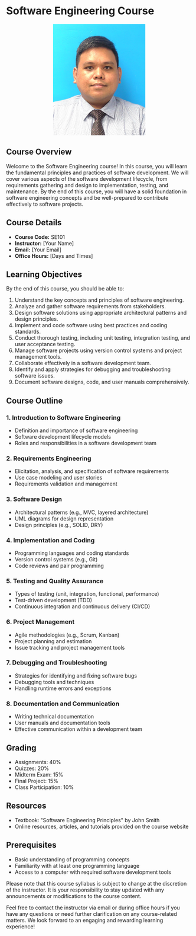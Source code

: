# Software Engineering Course

<p align="center">
<img src="images/PhotoAlif.jpg" alt="MyImage" width="250" height="300">
</p>

## Course Overview

Welcome to the Software Engineering course! In this course, you will learn the fundamental principles and practices of software development. We will cover various aspects of the software development lifecycle, from requirements gathering and design to implementation, testing, and maintenance. By the end of this course, you will have a solid foundation in software engineering concepts and be well-prepared to contribute effectively to software projects.

## Course Details

- **Course Code:** SE101
- **Instructor:** [Your Name]
- **Email:** [Your Email]
- **Office Hours:** [Days and Times]

## Learning Objectives

By the end of this course, you should be able to:

1. Understand the key concepts and principles of software engineering.
2. Analyze and gather software requirements from stakeholders.
3. Design software solutions using appropriate architectural patterns and design principles.
4. Implement and code software using best practices and coding standards.
5. Conduct thorough testing, including unit testing, integration testing, and user acceptance testing.
6. Manage software projects using version control systems and project management tools.
7. Collaborate effectively in a software development team.
8. Identify and apply strategies for debugging and troubleshooting software issues.
9. Document software designs, code, and user manuals comprehensively.

## Course Outline

### 1. Introduction to Software Engineering
   - Definition and importance of software engineering
   - Software development lifecycle models
   - Roles and responsibilities in a software development team

### 2. Requirements Engineering
   - Elicitation, analysis, and specification of software requirements
   - Use case modeling and user stories
   - Requirements validation and management

### 3. Software Design
   - Architectural patterns (e.g., MVC, layered architecture)
   - UML diagrams for design representation
   - Design principles (e.g., SOLID, DRY)

### 4. Implementation and Coding
   - Programming languages and coding standards
   - Version control systems (e.g., Git)
   - Code reviews and pair programming

### 5. Testing and Quality Assurance
   - Types of testing (unit, integration, functional, performance)
   - Test-driven development (TDD)
   - Continuous integration and continuous delivery (CI/CD)

### 6. Project Management
   - Agile methodologies (e.g., Scrum, Kanban)
   - Project planning and estimation
   - Issue tracking and project management tools

### 7. Debugging and Troubleshooting
   - Strategies for identifying and fixing software bugs
   - Debugging tools and techniques
   - Handling runtime errors and exceptions

### 8. Documentation and Communication
   - Writing technical documentation
   - User manuals and documentation tools
   - Effective communication within a development team

## Grading

- Assignments: 40%
- Quizzes: 20%
- Midterm Exam: 15%
- Final Project: 15%
- Class Participation: 10%

## Resources

- Textbook: "Software Engineering Principles" by John Smith
- Online resources, articles, and tutorials provided on the course website

## Prerequisites

- Basic understanding of programming concepts
- Familiarity with at least one programming language
- Access to a computer with required software development tools

Please note that this course syllabus is subject to change at the discretion of the instructor. It is your responsibility to stay updated with any announcements or modifications to the course content.

Feel free to contact the instructor via email or during office hours if you have any questions or need further clarification on any course-related matters. We look forward to an engaging and rewarding learning experience!

